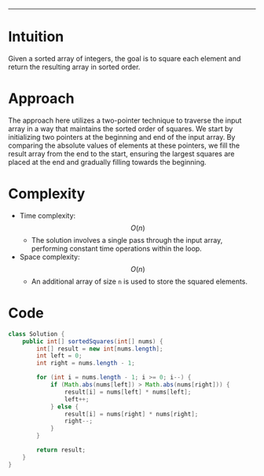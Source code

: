 ---

# Intuition

Given a sorted array of integers, the goal is to square each element and return the resulting array in sorted order.

# Approach

The approach here utilizes a two-pointer technique to traverse the input array in a way that maintains the sorted order of squares. We start by initializing two pointers at the beginning and end of the input array. By comparing the absolute values of elements at these pointers, we fill the result array from the end to the start, ensuring the largest squares are placed at the end and gradually filling towards the beginning.

# Complexity

-   Time complexity: $$O(n)$$
    -   The solution involves a single pass through the input array, performing constant time operations within the loop.
-   Space complexity: $$O(n)$$
    -   An additional array of size `n` is used to store the squared elements.

# Code

```java
class Solution {
    public int[] sortedSquares(int[] nums) {
        int[] result = new int[nums.length];
        int left = 0;
        int right = nums.length - 1;

        for (int i = nums.length - 1; i >= 0; i--) {
            if (Math.abs(nums[left]) > Math.abs(nums[right])) {
                result[i] = nums[left] * nums[left];
                left++;
            } else {
                result[i] = nums[right] * nums[right];
                right--;
            }
        }

        return result;
    }
}
```
